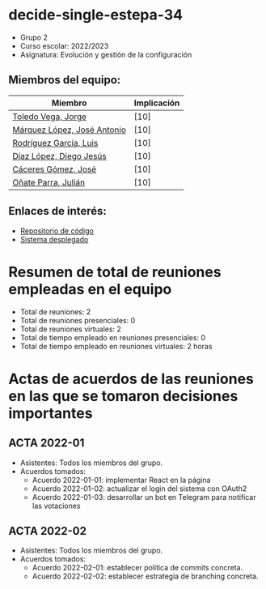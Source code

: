 # decide-single-estepa-34
* Grupo 2 
* Curso escolar: 2022/2023
* Asignatura: Evolución y gestión de la configuración
## Miembros del equipo:

| Miembro | Implicación |
| ------------- | ------------- |
| [Toledo Vega, Jorge](https://github.com/jvegax) | [10] |
| [Márquez López, José Antonio](https://github.com/josmarlop16) | [10] |
| [Rodríguez García, Luis](https://github.com/LuisUsrDev) | [10] |
| [Díaz López, Diego Jesús](https://github.com/ddiazlop) | [10] |
| [Cáceres Gómez, José](https://github.com/joscacgom) | [10] |
| [Oñate Parra, Julián](https://github.com/jonatep) | [10] |

## Enlaces de interés:
* [Repositorio de código](https://github.com/jvegax/decide/) 
* [Sistema desplegado](https://decide-coral.vercel.app) 

# Resumen de total de reuniones empleadas en el equipo
* Total de reuniones: 2
* Total de reuniones presenciales: 0
* Total de reuniones virtuales: 2
* Total de tiempo empleado en reuniones presenciales: 0
* Total de tiempo empleado en reuniones virtuales: 2 horas

# Actas de acuerdos de las reuniones en las que se tomaron decisiones importantes
## ACTA 2022-01
* Asistentes: Todos los miembros del grupo.
* Acuerdos tomados:
  * Acuerdo 2022-01-01: implementar React en la página
  * Acuerdo 2022-01-02: actualizar el login del sistema con OAuth2
  * Acuerdo 2022-01-03: desarrollar un bot en Telegram para notificar las votaciones

## ACTA 2022-02
* Asistentes: Todos los miembros del grupo.
* Acuerdos tomados:
  * Acuerdo 2022-02-01: establecer política de commits concreta.
  * Acuerdo 2022-02-02: establecer estrategia de branching concreta.